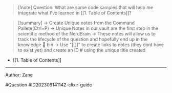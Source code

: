 >[!note] Question: 
> What are some code samples that will help me integrate what I've learned in [[1. Table of Contents]]?

>[!summary] 
>-> Create Unique notes from the Command Pallete(Ctrl+P)
>-> Unique Notes in our vault are the first step in the scientific method of the NerdBrain
-> These notes will allow us to track the lifecycle of the question and hopefully end up in the knowledge 🧠 bin
-> Use "[[]]" to create links to notes (they dont have to exist yet) and create an ID # using the unique title created 

- [[1. Table of Contents]]

---

Author: Zane

#Question #ID202308141142-elixir-guide